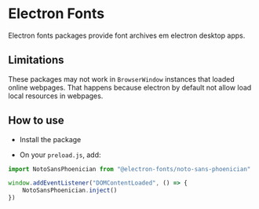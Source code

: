 # Electron Fonts

Electron fonts packages provide font archives em electron desktop apps.

## Limitations

These packages may not work in `BrowserWindow` instances that loaded online webpages. That happens because electron by default not allow load local resources in webpages.

## How to use

* Install the package

* On your `preload.js`, add:

```ts
import NotoSansPhoenician from "@electron-fonts/noto-sans-phoenician"

window.addEventListener("DOMContentLoaded", () => {
    NotoSansPhoenician.inject()
})
```